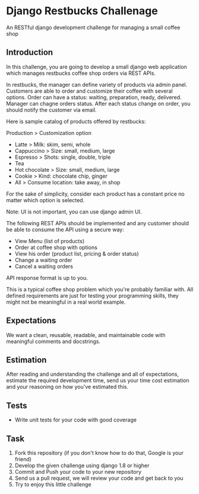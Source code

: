 # Django Restbucks Challenage

An RESTful django development challenge for managing a small coffee shop

## Introduction 
In this challenge, you are going to develop a small django web application which manages 
restbucks coffee shop orders via REST APIs.

In restbucks, the manager can define variety of products via admin panel. Customers 
are able to order and customize their coffee with several options. Order can have a 
status: waiting, preparation, ready, delivered. Manager can chagne orders status. 
After each status change on order, you should notify the customer via email.

Here is sample catalog of products offered by restbucks:

Production > Customization option

- Latte >	Milk: skim, semi, whole
- Cappuccino > Size: small, medium, large
- Espresso > Shots: single, double, triple
- Tea
- Hot chocolate > Size: small, medium, large
- Cookie > Kind: chocolate chip, ginger
- All > Consume location: take away, in shop

For the sake of simplicity, consider each product has a constant price no matter which option is selected.

Note: UI is not important, you can use django admin UI.

The following REST APIs should be implemented and any customer should be able to consume the API 
using a secure way:

- View Menu (list of products)
- Order at coffee shop with options
- View his order (product list, pricing & order status)
- Change a waiting order
- Cancel a waiting orders

API response format is up to you.

This is a typical coffee shop problem which you're probably familiar with.
All defined requirements are just for testing your programming skills, they 
might not be meaningful in a real world example.

## Expectations

We want a clean, reusable, readable, and maintainable code with meaningful comments and docstrings.

## Estimation

After reading and understanding the challenge and all of expectations, estimate the required development time, send us your time cost estimation and your reasoning on how you've estimated 
this.

## Tests

- Write unit tests for your code with good coverage

## Task

1. Fork this repository (if you don't know how to do that, Google is your friend)
2. Develop the given challenge using django 1.8 or higher
3. Commit and Push your code to your new repository
4. Send us a pull request, we will review your code and get back to you
5. Try to enjoy this little challenge
